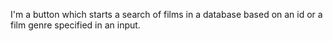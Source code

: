 I'm a button which starts a search of films in a database based on an id or a film genre specified in an input.